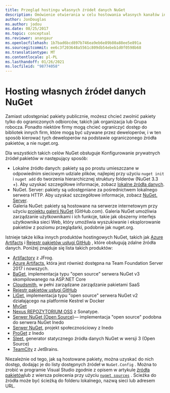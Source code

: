 ```yaml
---
title: Przegląd hostingu własnych źródeł danych NuGet
description: Omówienie otwierania w celu hostowania własnych kanałów informacyjnych lub Galerii pakietów NuGet lokalnie lub zdalnie.
author: JonDouglas
ms.author: jodou
ms.date: 08/25/2017
ms.topic: conceptual
ms.reviewer: anangaur
ms.openlocfilehash: 1b7bad6bcd897b746ea9eb6e89b80a88ee5e891a
ms.sourcegitcommit: ee6c3f203648a5561c809db54ebeb1d0f0598b68
ms.translationtype: MT
ms.contentlocale: pl-PL
ms.lasthandoff: 01/26/2021
ms.locfileid: "98774058"
---
```

# <a name="hosting-your-own-nuget-feeds"></a>Hosting własnych źródeł danych NuGet

Zamiast udostępniać pakiety publicznie, możesz chcieć zwolnić pakiety tylko do ograniczonych odbiorców, takich jak organizacja lub Grupa robocza. Ponadto niektóre firmy mogą chcieć ograniczyć dostęp do bibliotek innych firm, które mogą być używane przez deweloperów, i w ten sposób kierować tych deweloperów na podstawie ograniczonego źródła pakietów, a nie nuget.org.

Dla wszystkich takich celów NuGet obsługuje Konfigurowanie prywatnych źródeł pakietów w następujący sposób:

- Lokalne źródło danych: pakiety są po prostu umieszczane w odpowiednim sieciowym udziale plików, najlepiej przy użyciu `nuget init` i `nuget add` do tworzenia hierarchicznej struktury folderów (NuGet 3.3 +). Aby uzyskać szczegółowe informacje, zobacz [lokalne źródła danych](../hosting-packages/local-feeds.md).
- NuGet. Server: pakiety są udostępniane za pośrednictwem lokalnego serwera HTTP. Aby uzyskać szczegółowe informacje, zobacz [NuGet. Server](../hosting-packages/nuget-server.md).
- Galeria NuGet: pakiety są hostowane na serwerze internetowym przy użyciu [projektu galerii NuGet](https://github.com/NuGet/NuGetGallery#build-and-run-the-gallery-in-arbitrary-number-easy-steps) (GitHub.com). Galeria NuGet umożliwia zarządzanie użytkownikami i ich funkcje, takie jak obszerny interfejs użytkownika sieci Web, który umożliwia wyszukiwanie i eksplorowanie pakietów z poziomu przeglądarki, podobnie jak nuget.org.

Istnieje także kilka innych produktów hostingowych NuGet, takich jak [Azure Artifacts](https://www.visualstudio.com/docs/package/nuget/publish) i [Rejestr pakietów usługi GitHub](https://help.github.com/articles/configuring-nuget-for-use-with-github-package-registry) , które obsługują zdalne źródła danych. Poniżej znajduje się lista takich produktów:

- [Artifactory](https://www.jfrog.com/artifactory/) z JFrog.
- [Azure Artifacts](https://www.visualstudio.com/docs/package/nuget/publish), która jest również dostępna na Team Foundation Server 2017 i nowszych.
- [BaGet](https://github.com/loic-sharma/BaGet), implementacja typu "open source" serwera NuGet v3 skompilowanego na ASP.NET Core
- [Cloudsmith](https://cloudsmith.io/l/nuget-feed/), w pełni zarządzane zarządzanie pakietami SaaS
- [Rejestr pakietów usługi GitHub](https://help.github.com/articles/configuring-nuget-for-use-with-github-package-registry)
- [LiGet](https://github.com/ai-traders/liget), implementacja typu "open source" serwera NuGet v2 działającego na platformie Kestrel w Docker
- [MyGet](https://myget.org)
- [Nexus REPOZYTORIUM OSS](https://www.sonatype.com/nexus-repository-oss) z Sonatype.
- [Serwer NuGet (Open Source)](https://github.com/svenkle/nuget-server)— implementacja "open source" podobna do serwera NuGet Inedo
- [Serwer NuGet](http://nugetserver.net/), projekt społecznościowy z Inedo
- [ProGet](https://inedo.com/proget) z Inedo
- [Sleet](https://github.com/emgarten/sleet), generator statycznego źródła danych NuGet w wersji 3 (Open Source)
- [TeamCity](https://www.jetbrains.com/teamcity/) z JetBrains.

Niezależnie od tego, jak są hostowane pakiety, można uzyskać do nich dostęp, dodając je do listy dostępnych źródeł w `NuGet.Config` . Można to zrobić w programie Visual Studio zgodnie z opisem w artykule [źródła pakietów](../consume-packages/install-use-packages-visual-studio.md#package-sources)lub z wiersza polecenia przy użyciu [`nuget sources`](../reference/cli-reference/cli-ref-sources.md) . Ścieżka do źródła może być ścieżką do folderu lokalnego, nazwą sieci lub adresem URL.
